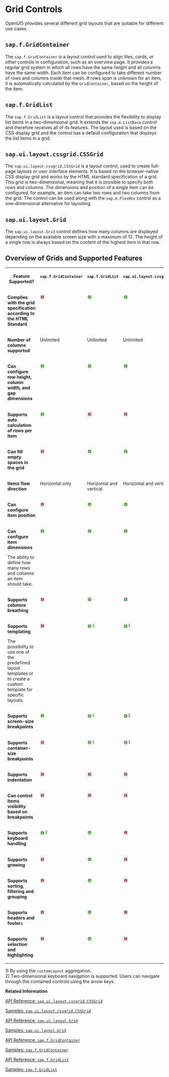 <!-- loio32d4b9c2b981425dbc374d3e9d5d0c2e -->

# Grid Controls

OpenUI5 provides several different grid layouts that are suitable for different use cases.



<a name="loio32d4b9c2b981425dbc374d3e9d5d0c2e__section_r2d_sdw_hhb"/>

## `sap.f.GridContainer`

The `sap.f.GridContainer` is a layout control used to align tiles, cards, or other controls in configuration, such as an overview page. It provides a regular grid system in which all rows have the same height and all columns have the same width. Each item can be configured to take different number of rows and columns inside that mesh. If rows span is unknown for an item, it is automatically calculated by the `GridContainer`, based on the height of the item.



<a name="loio32d4b9c2b981425dbc374d3e9d5d0c2e__section_vmk_v43_4fb"/>

## `sap.f.GridList`

The `sap.f.GridList` is a layout control that provides the flexibility to display list items in a two-dimensional grid. It extends the `sap.m.ListBase` control and therefore receives all of its features. The layout used is based on the CSS display grid and the control has a default configuration that displays the list items in a grid.



<a name="loio32d4b9c2b981425dbc374d3e9d5d0c2e__section_b1w_bp3_4fb"/>

## `sap.ui.layout.cssgrid.CSSGrid`

The `sap.ui.layout.cssgrid.CSSGrid` is a layout control, used to create full-page layouts or user interface elements. It is based on the browser-native CSS display grid and works by the HTML standard specification of a grid. This grid is two-dimensional, meaning that it is possible to specify both rows and columns. The dimensions and position of a single item can be configured, for example, an item can take two rows and two columns from the grid. The control can be used along with the `sap.m.FlexBox` control as a one-dimensional alternative for layouting.



<a name="loio32d4b9c2b981425dbc374d3e9d5d0c2e__section_xlx_bp3_4fb"/>

## `sap.ui.layout.Grid`

The `sap.ui.layout.Grid` control defines how many columns are displayed depending on the available screen size with a maximum of 12. The height of a single row is always based on the content of the highest item in that row.



<a name="loio32d4b9c2b981425dbc374d3e9d5d0c2e__section_csk_543_4fb"/>

## Overview of Grids and Supported Features


<table>
<tr>
<th valign="top">

**Feature Supported?** 

</th>
<th valign="top">

`sap.f.GridContainer` 

</th>
<th valign="top">

`sap.f.GridList` 

</th>
<th valign="top">

`sap.ui.layout.cssgrid.CSSGrid` 

</th>
<th valign="top">

`sap.ui.layout.Grid` 

</th>
</tr>
<tr>
<td valign="top">

**Complies with the grid specification according to the HTML Standard** 

</td>
<td valign="top">

![No](../02_Read-Me-First/images/Red_Led_5befb5a.gif)

</td>
<td valign="top">

![Yes](../02_Read-Me-First/images/Green_Led_3cb17ee.gif)

</td>
<td valign="top">

![Yes](../02_Read-Me-First/images/Green_Led_3cb17ee.gif)

</td>
<td valign="top">

![No](../02_Read-Me-First/images/Red_Led_5befb5a.gif)

</td>
</tr>
<tr>
<td valign="top">

**Number of columns supported** 

</td>
<td valign="top">

Unlimited

</td>
<td valign="top">

Unlimited

</td>
<td valign="top">

Unlimited

</td>
<td valign="top">

Up to 12

</td>
</tr>
<tr>
<td valign="top">

**Can configure row height, column width, and gap dimensions** 

</td>
<td valign="top">

![Yes](../02_Read-Me-First/images/Green_Led_3cb17ee.gif)

</td>
<td valign="top">

![Yes](../02_Read-Me-First/images/Green_Led_3cb17ee.gif)

</td>
<td valign="top">

![Yes](../02_Read-Me-First/images/Green_Led_3cb17ee.gif)

</td>
<td valign="top">

![No](../02_Read-Me-First/images/Red_Led_5befb5a.gif)

</td>
</tr>
<tr>
<td valign="top">

**Supports auto calculation of rows per item** 

</td>
<td valign="top">

![Yes](../02_Read-Me-First/images/Green_Led_3cb17ee.gif)

</td>
<td valign="top">

![No](../02_Read-Me-First/images/Red_Led_5befb5a.gif)

</td>
<td valign="top">

![No](../02_Read-Me-First/images/Red_Led_5befb5a.gif)

</td>
<td valign="top">

![No](../02_Read-Me-First/images/Red_Led_5befb5a.gif)

</td>
</tr>
<tr>
<td valign="top">

**Can fill empty spaces in the grid** 

</td>
<td valign="top">

![No](../02_Read-Me-First/images/Red_Led_5befb5a.gif)

</td>
<td valign="top">

![Yes](../02_Read-Me-First/images/Green_Led_3cb17ee.gif)

</td>
<td valign="top">

![Yes](../02_Read-Me-First/images/Green_Led_3cb17ee.gif)

</td>
<td valign="top">

![No](../02_Read-Me-First/images/Red_Led_5befb5a.gif)

</td>
</tr>
<tr>
<td valign="top">

**Items flow direction** 

</td>
<td valign="top">

Horizontal only

</td>
<td valign="top">

Horizontal and vertical

</td>
<td valign="top">

Horizontal and vertical

</td>
<td valign="top">

Horizontal only

</td>
</tr>
<tr>
<td valign="top">

**Can configure item position** 

</td>
<td valign="top">

![No](../02_Read-Me-First/images/Red_Led_5befb5a.gif)

</td>
<td valign="top">

![Yes](../02_Read-Me-First/images/Green_Led_3cb17ee.gif)

</td>
<td valign="top">

![Yes](../02_Read-Me-First/images/Green_Led_3cb17ee.gif)

</td>
<td valign="top">

![No](../02_Read-Me-First/images/Red_Led_5befb5a.gif)

</td>
</tr>
<tr>
<td valign="top">

**Can configure item dimensions**

The ability to define how many rows and columns an item should take.

</td>
<td valign="top">

![Yes](../02_Read-Me-First/images/Green_Led_3cb17ee.gif)

</td>
<td valign="top">

![Yes](../02_Read-Me-First/images/Green_Led_3cb17ee.gif)

</td>
<td valign="top">

![Yes](../02_Read-Me-First/images/Green_Led_3cb17ee.gif)

</td>
<td valign="top">

![No](../02_Read-Me-First/images/Red_Led_5befb5a.gif)

</td>
</tr>
<tr>
<td valign="top">

**Supports columns breathing** 

</td>
<td valign="top">

![No](../02_Read-Me-First/images/Red_Led_5befb5a.gif)

</td>
<td valign="top">

![Yes](../02_Read-Me-First/images/Green_Led_3cb17ee.gif)

</td>
<td valign="top">

![Yes](../02_Read-Me-First/images/Green_Led_3cb17ee.gif)

</td>
<td valign="top">

![Yes](../02_Read-Me-First/images/Green_Led_3cb17ee.gif)

</td>
</tr>
<tr>
<td valign="top">

**Supports templating**

The possibility to use one of the predefined layout templates or to create a custom template for specific layouts.

</td>
<td valign="top">

![No](../02_Read-Me-First/images/Red_Led_5befb5a.gif)

</td>
<td valign="top">

![Yes](../02_Read-Me-First/images/Green_Led_3cb17ee.gif)<sup>1</sup> 

</td>
<td valign="top">

![Yes](../02_Read-Me-First/images/Green_Led_3cb17ee.gif)<sup>1</sup> 

</td>
<td valign="top">

![No](../02_Read-Me-First/images/Red_Led_5befb5a.gif)

</td>
</tr>
<tr>
<td valign="top">

**Supports screen-size breakpoints** 

</td>
<td valign="top">

![Yes](../02_Read-Me-First/images/Green_Led_3cb17ee.gif)

</td>
<td valign="top">

![Yes](../02_Read-Me-First/images/Green_Led_3cb17ee.gif)<sup>1</sup> 

</td>
<td valign="top">

![Yes](../02_Read-Me-First/images/Green_Led_3cb17ee.gif)<sup>1</sup> 

</td>
<td valign="top">

![Yes](../02_Read-Me-First/images/Green_Led_3cb17ee.gif)

</td>
</tr>
<tr>
<td valign="top">

**Supports container-size breakpoints** 

</td>
<td valign="top">

![No](../02_Read-Me-First/images/Red_Led_5befb5a.gif)

</td>
<td valign="top">

![Yes](../02_Read-Me-First/images/Green_Led_3cb17ee.gif)<sup>1</sup> 

</td>
<td valign="top">

![Yes](../02_Read-Me-First/images/Green_Led_3cb17ee.gif)<sup>1</sup> 

</td>
<td valign="top">

![Yes](../02_Read-Me-First/images/Green_Led_3cb17ee.gif)

</td>
</tr>
<tr>
<td valign="top">

**Supports indentation** 

</td>
<td valign="top">

![No](../02_Read-Me-First/images/Red_Led_5befb5a.gif)

</td>
<td valign="top">

![No](../02_Read-Me-First/images/Red_Led_5befb5a.gif)

</td>
<td valign="top">

![No](../02_Read-Me-First/images/Red_Led_5befb5a.gif)

</td>
<td valign="top">

![Yes](../02_Read-Me-First/images/Green_Led_3cb17ee.gif)

</td>
</tr>
<tr>
<td valign="top">

**Can control items visibility based on breakpoints** 

</td>
<td valign="top">

![No](../02_Read-Me-First/images/Red_Led_5befb5a.gif)

</td>
<td valign="top">

![No](../02_Read-Me-First/images/Red_Led_5befb5a.gif)

</td>
<td valign="top">

![No](../02_Read-Me-First/images/Red_Led_5befb5a.gif)

</td>
<td valign="top">

![Yes](../02_Read-Me-First/images/Green_Led_3cb17ee.gif)

</td>
</tr>
<tr>
<td valign="top">

**Supports keyboard handling** 

</td>
<td valign="top">

![Yes](../02_Read-Me-First/images/Green_Led_3cb17ee.gif)<sup>2</sup> 

</td>
<td valign="top">

![Yes](../02_Read-Me-First/images/Green_Led_3cb17ee.gif)

</td>
<td valign="top">

![No](../02_Read-Me-First/images/Red_Led_5befb5a.gif)

</td>
<td valign="top">

![No](../02_Read-Me-First/images/Red_Led_5befb5a.gif)

</td>
</tr>
<tr>
<td valign="top">

**Supports growing** 

</td>
<td valign="top">

![No](../02_Read-Me-First/images/Red_Led_5befb5a.gif)

</td>
<td valign="top">

![Yes](../02_Read-Me-First/images/Green_Led_3cb17ee.gif)

</td>
<td valign="top">

![No](../02_Read-Me-First/images/Red_Led_5befb5a.gif)

</td>
<td valign="top">

![No](../02_Read-Me-First/images/Red_Led_5befb5a.gif)

</td>
</tr>
<tr>
<td valign="top">

**Supports sorting, filtering and grouping** 

</td>
<td valign="top">

![No](../02_Read-Me-First/images/Red_Led_5befb5a.gif)

</td>
<td valign="top">

![Yes](../02_Read-Me-First/images/Green_Led_3cb17ee.gif)

</td>
<td valign="top">

![No](../02_Read-Me-First/images/Red_Led_5befb5a.gif)

</td>
<td valign="top">

![No](../02_Read-Me-First/images/Red_Led_5befb5a.gif)

</td>
</tr>
<tr>
<td valign="top">

**Supports headers and footer**s

</td>
<td valign="top">

![No](../02_Read-Me-First/images/Red_Led_5befb5a.gif)

</td>
<td valign="top">

![Yes](../02_Read-Me-First/images/Green_Led_3cb17ee.gif)

</td>
<td valign="top">

![No](../02_Read-Me-First/images/Red_Led_5befb5a.gif)

</td>
<td valign="top">

![No](../02_Read-Me-First/images/Red_Led_5befb5a.gif)

</td>
</tr>
<tr>
<td valign="top">

**Supports selection and highlighting** 

</td>
<td valign="top">

![No](../02_Read-Me-First/images/Red_Led_5befb5a.gif)

</td>
<td valign="top">

![Yes](../02_Read-Me-First/images/Green_Led_3cb17ee.gif)

</td>
<td valign="top">

![No](../02_Read-Me-First/images/Red_Led_5befb5a.gif)

</td>
<td valign="top">

![No](../02_Read-Me-First/images/Red_Led_5befb5a.gif)

</td>
</tr>
</table>

1\) By using the `customLayout` aggregation.  
 2\) Two-dimensional keyboard navigation is supported. Users can navigate through the contained controls using the arrow keys.

**Related Information**  


[API Reference: `sap.ui.layout.cssgrid.CSSGrid`](https://ui5.sap.com/#/api/sap.ui.layout.cssgrid.CSSGrid)

[Samples: `sap.ui.layout.cssgrid.CSSGrid`](https://ui5.sap.com/#/entity/sap.ui.layout.cssgrid.CSSGrid)

[API Reference: `sap.ui.layout.Grid`](https://ui5.sap.com/#/api/sap.ui.layout.Grid)

[Samples: `sap.ui.layout.Grid`](https://ui5.sap.com/#/entity/sap.ui.layout.Grid)

[API Reference: `sap.f.GridContainer`](https://ui5.sap.com/#/api/sap.f.GridContainer)

[Samples: `sap.f.GridContainer`](https://ui5.sap.com/#/entity/sap.f.GridContainer)

[API Reference: `sap.f.GridList`](https://ui5.sap.com/#/api/sap.f.GridList)

[Samples: `sap.f.GridList`](https://ui5.sap.com/#/entity/sap.f.GridList)

